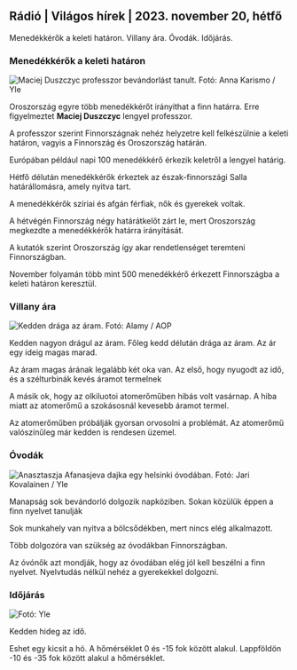 ## Rádió \| Világos hírek \| 2023. november 20, hétfő

Menedékkérők a keleti határon. Villany ára. Óvodák. Időjárás.

### Menedékkérők a keleti határon

![Maciej Duszczyc professzor bevándorlást tanult. Fotó: Anna Karismo / Yle](https://images.cdn.yle.fi/image/upload/c_crop,h_2268,w_4028,x_0,y_0/ar_1.777777777777777,c_fill,g_faces,h_675/dpr_100q_auto:eco/f_auto/fl_lossy/v1700423531/39-1203119655a67178e33b)

Oroszország egyre több menedékkérőt irányíthat a finn határra. Erre figyelmeztet **Maciej Duszczyc** lengyel professzor.

A professzor szerint Finnországnak nehéz helyzetre kell felkészülnie a keleti határon, vagyis a Finnország és Oroszország határán.

Európában például napi 100 menedékkérő érkezik keletről a lengyel határig.

Hétfő délután menedékkérők érkeztek az észak-finnországi Salla határállomásra, amely nyitva tart.

A menedékkérők szíriai és afgán férfiak, nők és gyerekek voltak.

A hétvégén Finnország négy határátkelőt zárt le, mert Oroszország megkezdte a menedékkérők határra irányítását.

A kutatók szerint Oroszország így akar rendetlenséget teremteni Finnországban.

November folyamán több mint 500 menedékkérő érkezett Finnországba a keleti határon keresztül.

### Villany ára

![Kedden drága az áram. Fotó: Alamy / AOP](https://images.cdn.yle.fi/image/upload/c_crop,h_3375,w_6000,x_0,y_467/ar_1.777777777777777,c_fill,g_faces,h_675/d_pr_auto0.:eco/f_auto/fl_lossy/v1691842960/39-106121063c8f48238bcf)

Kedden nagyon drágul az áram. Főleg kedd délután drága az áram. Az ár egy ideig magas marad.

Az áram magas árának legalább két oka van. Az első, hogy nyugodt az idő, és a szélturbinák kevés áramot termelnek

A másik ok, hogy az olkiluotoi atomerőműben hibás volt vasárnap. A hiba miatt az atomerőmű a szokásosnál kevesebb áramot termel.

Az atomerőműben próbálják gyorsan orvosolni a problémát. Az atomerőmű valószínűleg már kedden is rendesen üzemel.

### Óvodák

![Anasztaszja Afanasjeva dajka egy helsinki óvodában. Fotó: Jari Kovalainen / Yle](https://images.cdn.yle.fi/image/upload/c_crop,h_3375,w_6000,x_0,y_134/ar_1.7777777777777777,c_fill,g_faces,h_1210,/w_1275,/wq_auto:eco/f_auto/fl_lossy/v1700133967/39-12015336555f596ca4eb)

Manapság sok bevándorló dolgozik napköziben. Sokan közülük éppen a finn nyelvet tanulják

Sok munkahely van nyitva a bölcsődékben, mert nincs elég alkalmazott.

Több dolgozóra van szükség az óvodákban Finnországban.

Az óvónők azt mondják, hogy az óvodában elég jól kell beszélni a finn nyelvet. Nyelvtudás nélkül nehéz a gyerekekkel dolgozni.

### Időjárás

![ Fotó: Yle](https://images.cdn.yle.fi/image/upload/c_crop,h_1080,w_1919,x_0,y_0/ar_1.7777777777777777,c_fill,g_faces,h_675/d_prq_1200/d_prq_120.:eco/f_auto/fl_lossy/v1700492173/39-1203681655b7364e6c83)

Kedden hideg az idő.

Eshet egy kicsit a hó. A hőmérséklet 0 és -15 fok között alakul. Lappföldön -10 és -35 fok között alakul a hőmérséklet.